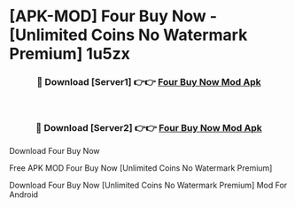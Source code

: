 # [APK-MOD] Four Buy Now - [Unlimited Coins No Watermark Premium] 1u5zx



<div align="center">
<h3>🔴 Download [Server1] 👉👉 <a href="https://momento.my/?title=Four_Buy_Now">Four Buy Now Mod Apk</a></h3><br>

<h3>🔴 Download [Server2] 👉👉 <a href="https://momento.my/?title=Four_Buy_Now">Four Buy Now Mod Apk</a></h3>
</div>



Download Four Buy Now 

Free APK MOD Four Buy Now [Unlimited Coins No Watermark Premium]

Download Four Buy Now [Unlimited Coins No Watermark Premium] Mod For Android
